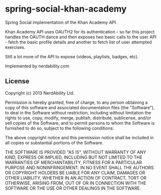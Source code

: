 <h1>spring-social-khan-academy</h2>

Spring Social implementation of the Khan Academy API.

Khan Academy API uses OAUTH2 for its authentication - so far this project handles the OAUTH dance and then exposes two basic calls to the user API - fetch the basic profile details and another to fetch list of user attempted exercises.

Still a lot more of the API to expose (videos, playlists, badges, etc).

Implemented by nerdability.com

<h2>License</h2>

Copyright (c) 2013 NerdAbility Ltd.

Permission is hereby granted, free of charge, to any person obtaining a copy of this software and associated documentation files (the "Software"), to deal in the Software without restriction, including without limitation the rights to use, copy, modify, merge, publish, distribute, sublicense, and/or sell copies of the Software, and to permit persons to whom the Software is furnished to do so, subject to the following conditions:

The above copyright notice and this permission notice shall be included in all copies or substantial portions of the Software.

THE SOFTWARE IS PROVIDED "AS IS", WITHOUT WARRANTY OF ANY KIND, EXPRESS OR IMPLIED, INCLUDING BUT NOT LIMITED TO THE WARRANTIES OF MERCHANTABILITY, FITNESS FOR A PARTICULAR PURPOSE AND NONINFRINGEMENT. IN NO EVENT SHALL THE AUTHORS OR COPYRIGHT HOLDERS BE LIABLE FOR ANY CLAIM, DAMAGES OR OTHER LIABILITY, WHETHER IN AN ACTION OF CONTRACT, TORT OR OTHERWISE, ARISING FROM, OUT OF OR IN CONNECTION WITH THE SOFTWARE OR THE USE OR OTHER DEALINGS IN THE SOFTWARE.
